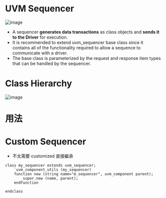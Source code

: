 # UVM Sequencer
![image](https://github.com/user-attachments/assets/a9426e57-1af6-42f7-adb4-68d1012762b9)
* A sequencer **generates data transactions** as class objects and **sends it to the Driver** for execution.
* It is recommended to extend uvm_sequencer base class since it contains all of the functionality required to allow a sequence to communicate with a driver.
* The base class is parameterized by the request and response item types that can be handled by the sequencer.
# Class Hierarchy
![image](https://github.com/user-attachments/assets/f6ac68e3-ad40-4c90-b210-2deb3dc7f01c)
# 用法
# Custom Sequencer
* 不太需要 customized 直接繼承
```
class my_sequencer extends uvm_sequencer;
	`uvm_component_utils (my_sequencer)
	function new (string name="m_sequencer", uvm_component parent);
		super.new (name, parent);
	endfunction

endclass
```
